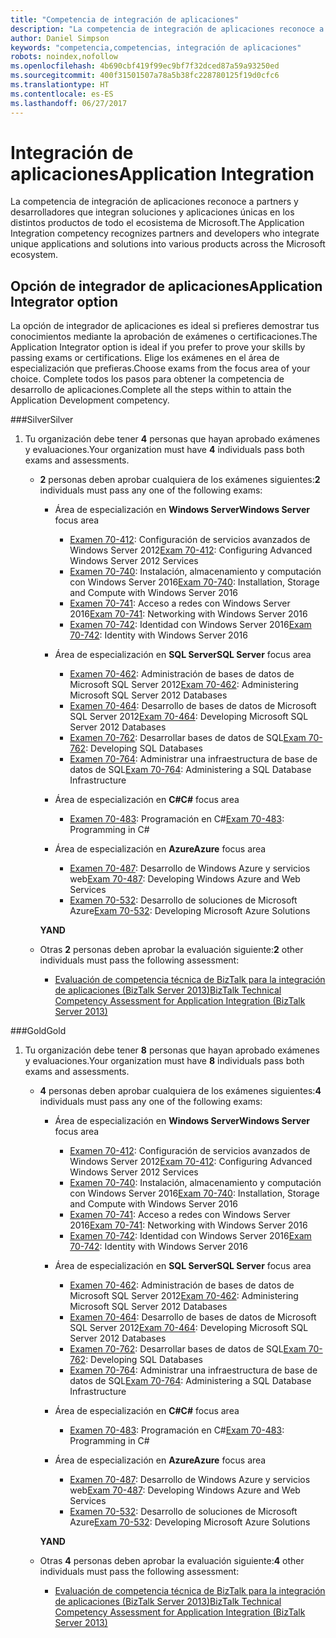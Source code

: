 ```yaml
---
title: "Competencia de integración de aplicaciones"
description: "La competencia de integración de aplicaciones reconoce a partners y desarrolladores que integran soluciones y aplicaciones únicas en los distintos productos de todo el ecosistema de Microsoft."
author: Daniel Simpson
keywords: "competencia,competencias, integración de aplicaciones"
robots: noindex,nofollow
ms.openlocfilehash: 4b690cbf419f99ec9bf7f32dced87a59a93250ed
ms.sourcegitcommit: 400f31501507a78a5b38fc228780125f19d0cfc6
ms.translationtype: HT
ms.contentlocale: es-ES
ms.lasthandoff: 06/27/2017
---
```

# <a name="application-integration"></a><span data-ttu-id="19318-104">Integración de aplicaciones</span><span class="sxs-lookup"><span data-stu-id="19318-104">Application Integration</span></span> 
<span data-ttu-id="19318-105">La competencia de integración de aplicaciones reconoce a partners y desarrolladores que integran soluciones y aplicaciones únicas en los distintos productos de todo el ecosistema de Microsoft.</span><span class="sxs-lookup"><span data-stu-id="19318-105">The Application Integration competency recognizes partners and developers who integrate unique applications and solutions into various products across the Microsoft ecosystem.</span></span> 

## <a name="application-integrator-option"></a><span data-ttu-id="19318-106">Opción de integrador de aplicaciones</span><span class="sxs-lookup"><span data-stu-id="19318-106">Application Integrator option</span></span>

<span data-ttu-id="19318-107">La opción de integrador de aplicaciones es ideal si prefieres demostrar tus conocimientos mediante la aprobación de exámenes o certificaciones.</span><span class="sxs-lookup"><span data-stu-id="19318-107">The Application Integrator option is ideal if you prefer to prove your skills by passing exams or certifications.</span></span> <span data-ttu-id="19318-108">Elige los exámenes en el área de especialización que prefieras.</span><span class="sxs-lookup"><span data-stu-id="19318-108">Choose exams from the focus area of your choice.</span></span> <span data-ttu-id="19318-109">Complete todos los pasos para obtener la competencia de desarrollo de aplicaciones.</span><span class="sxs-lookup"><span data-stu-id="19318-109">Complete all the steps within to attain the Application Development competency.</span></span>

###<a name="silver"></a><span data-ttu-id="19318-110">Silver</span><span class="sxs-lookup"><span data-stu-id="19318-110">Silver</span></span>
1. <span data-ttu-id="19318-111">Tu organización debe tener **4** personas que hayan aprobado exámenes y evaluaciones.</span><span class="sxs-lookup"><span data-stu-id="19318-111">Your organization must have **4** individuals pass both exams and assessments.</span></span>

    - <span data-ttu-id="19318-112">**2** personas deben aprobar cualquiera de los exámenes siguientes:</span><span class="sxs-lookup"><span data-stu-id="19318-112">**2** individuals must pass any one of the following exams:</span></span>

        - <span data-ttu-id="19318-113">Área de especialización en **Windows Server**</span><span class="sxs-lookup"><span data-stu-id="19318-113">**Windows Server** focus area</span></span>
            - <span data-ttu-id="19318-114">[Examen 70-412](https://www.microsoft.com/en-us/learning/exam-70-412.aspx): Configuración de servicios avanzados de Windows Server 2012</span><span class="sxs-lookup"><span data-stu-id="19318-114">[Exam 70-412](https://www.microsoft.com/en-us/learning/exam-70-412.aspx): Configuring Advanced Windows Server 2012 Services</span></span>
            - <span data-ttu-id="19318-115">[Examen 70-740](https://www.microsoft.com/en-us/learning/exam-70-740.aspx): Instalación, almacenamiento y computación con Windows Server 2016</span><span class="sxs-lookup"><span data-stu-id="19318-115">[Exam 70-740](https://www.microsoft.com/en-us/learning/exam-70-740.aspx): Installation, Storage and Compute with Windows Server 2016</span></span>
            - <span data-ttu-id="19318-116">[Examen 70-741](https://www.microsoft.com/en-us/learning/exam-70-741.aspx): Acceso a redes con Windows Server 2016</span><span class="sxs-lookup"><span data-stu-id="19318-116">[Exam 70-741](https://www.microsoft.com/en-us/learning/exam-70-741.aspx): Networking with Windows Server 2016</span></span>
            - <span data-ttu-id="19318-117">[Examen 70-742](https://www.microsoft.com/en-us/learning/exam-70-742.aspx): Identidad con Windows Server 2016</span><span class="sxs-lookup"><span data-stu-id="19318-117">[Exam 70-742](https://www.microsoft.com/en-us/learning/exam-70-742.aspx): Identity with Windows Server 2016</span></span>

        - <span data-ttu-id="19318-118">Área de especialización en **SQL Server**</span><span class="sxs-lookup"><span data-stu-id="19318-118">**SQL Server** focus area</span></span>

            - <span data-ttu-id="19318-119">[Examen 70-462](https://www.microsoft.com/en-us/learning/exam-70-462.aspx): Administración de bases de datos de Microsoft SQL Server 2012</span><span class="sxs-lookup"><span data-stu-id="19318-119">[Exam 70-462](https://www.microsoft.com/en-us/learning/exam-70-462.aspx): Administering Microsoft SQL Server 2012 Databases</span></span>
            - <span data-ttu-id="19318-120">[Examen 70-464](https://www.microsoft.com/en-us/learning/exam-70-464.aspx): Desarrollo de bases de datos de Microsoft SQL Server 2012</span><span class="sxs-lookup"><span data-stu-id="19318-120">[Exam 70-464](https://www.microsoft.com/en-us/learning/exam-70-464.aspx): Developing Microsoft SQL Server 2012 Databases</span></span>
            - <span data-ttu-id="19318-121">[Examen 70-762](https://www.microsoft.com/en-us/learning/exam-70-762.aspx): Desarrollar bases de datos de SQL</span><span class="sxs-lookup"><span data-stu-id="19318-121">[Exam 70-762](https://www.microsoft.com/en-us/learning/exam-70-762.aspx): Developing SQL Databases</span></span>
            - <span data-ttu-id="19318-122">[Examen 70-764](https://www.microsoft.com/en-us/learning/exam-70-764.aspx): Administrar una infraestructura de base de datos de SQL</span><span class="sxs-lookup"><span data-stu-id="19318-122">[Exam 70-764](https://www.microsoft.com/en-us/learning/exam-70-764.aspx): Administering a SQL Database Infrastructure</span></span>

        - <span data-ttu-id="19318-123">Área de especialización en **C#**</span><span class="sxs-lookup"><span data-stu-id="19318-123">**C#** focus area</span></span> 

            - <span data-ttu-id="19318-124">[Examen 70-483](https://www.microsoft.com/en-us/learning/exam-70-483.aspx): Programación en C#</span><span class="sxs-lookup"><span data-stu-id="19318-124">[Exam 70-483](https://www.microsoft.com/en-us/learning/exam-70-483.aspx): Programming in C#</span></span>

        - <span data-ttu-id="19318-125">Área de especialización en **Azure**</span><span class="sxs-lookup"><span data-stu-id="19318-125">**Azure** focus area</span></span>

            - <span data-ttu-id="19318-126">[Examen 70-487](https://www.microsoft.com/en-us/learning/exam-70-487.aspx): Desarrollo de Windows Azure y servicios web</span><span class="sxs-lookup"><span data-stu-id="19318-126">[Exam 70-487](https://www.microsoft.com/en-us/learning/exam-70-487.aspx): Developing Windows Azure and Web Services</span></span>
            - <span data-ttu-id="19318-127">[Examen 70-532](https://www.microsoft.com/en-us/learning/exam-70-532.aspx): Desarrollo de soluciones de Microsoft Azure</span><span class="sxs-lookup"><span data-stu-id="19318-127">[Exam 70-532](https://www.microsoft.com/en-us/learning/exam-70-532.aspx): Developing Microsoft Azure Solutions</span></span>

        **<span data-ttu-id="19318-128">Y</span><span class="sxs-lookup"><span data-stu-id="19318-128">AND</span></span>**

    - <span data-ttu-id="19318-129">Otras **2** personas deben aprobar la evaluación siguiente:</span><span class="sxs-lookup"><span data-stu-id="19318-129">**2** other individuals must pass the following assessment:</span></span>

        - [<span data-ttu-id="19318-130">Evaluación de competencia técnica de BizTalk para la integración de aplicaciones (BizTalk Server 2013)</span><span class="sxs-lookup"><span data-stu-id="19318-130">BizTalk Technical Competency Assessment for Application Integration (BizTalk Server 2013)</span></span>](https://partneruniversity.microsoft.com/?whr=uri:MicrosoftAccount&courseId=12286&scoId=Id3XwITSB_2805299993)

###<a name="gold"></a><span data-ttu-id="19318-131">Gold</span><span class="sxs-lookup"><span data-stu-id="19318-131">Gold</span></span>
1. <span data-ttu-id="19318-132">Tu organización debe tener **8** personas que hayan aprobado exámenes y evaluaciones.</span><span class="sxs-lookup"><span data-stu-id="19318-132">Your organization must have **8** individuals pass both exams and assessments.</span></span>

    - <span data-ttu-id="19318-133">**4** personas deben aprobar cualquiera de los exámenes siguientes:</span><span class="sxs-lookup"><span data-stu-id="19318-133">**4** individuals must pass any one of the following exams:</span></span>

        - <span data-ttu-id="19318-134">Área de especialización en **Windows Server**</span><span class="sxs-lookup"><span data-stu-id="19318-134">**Windows Server** focus area</span></span>

            - <span data-ttu-id="19318-135">[Examen 70-412](https://www.microsoft.com/en-us/learning/exam-70-412.aspx): Configuración de servicios avanzados de Windows Server 2012</span><span class="sxs-lookup"><span data-stu-id="19318-135">[Exam 70-412](https://www.microsoft.com/en-us/learning/exam-70-412.aspx): Configuring Advanced Windows Server 2012 Services</span></span>
            - <span data-ttu-id="19318-136">[Examen 70-740](https://www.microsoft.com/en-us/learning/exam-70-740.aspx): Instalación, almacenamiento y computación con Windows Server 2016</span><span class="sxs-lookup"><span data-stu-id="19318-136">[Exam 70-740](https://www.microsoft.com/en-us/learning/exam-70-740.aspx): Installation, Storage and Compute with Windows Server 2016</span></span>
            - <span data-ttu-id="19318-137">[Examen 70-741](https://www.microsoft.com/en-us/learning/exam-70-741.aspx): Acceso a redes con Windows Server 2016</span><span class="sxs-lookup"><span data-stu-id="19318-137">[Exam 70-741](https://www.microsoft.com/en-us/learning/exam-70-741.aspx): Networking with Windows Server 2016</span></span>
            - <span data-ttu-id="19318-138">[Examen 70-742](https://www.microsoft.com/en-us/learning/exam-70-742.aspx): Identidad con Windows Server 2016</span><span class="sxs-lookup"><span data-stu-id="19318-138">[Exam 70-742](https://www.microsoft.com/en-us/learning/exam-70-742.aspx): Identity with Windows Server 2016</span></span>

        - <span data-ttu-id="19318-139">Área de especialización en **SQL Server**</span><span class="sxs-lookup"><span data-stu-id="19318-139">**SQL Server** focus area</span></span>

            - <span data-ttu-id="19318-140">[Examen 70-462](https://www.microsoft.com/en-us/learning/exam-70-462.aspx): Administración de bases de datos de Microsoft SQL Server 2012</span><span class="sxs-lookup"><span data-stu-id="19318-140">[Exam 70-462](https://www.microsoft.com/en-us/learning/exam-70-462.aspx): Administering Microsoft SQL Server 2012 Databases</span></span>
            - <span data-ttu-id="19318-141">[Examen 70-464](https://www.microsoft.com/en-us/learning/exam-70-464.aspx): Desarrollo de bases de datos de Microsoft SQL Server 2012</span><span class="sxs-lookup"><span data-stu-id="19318-141">[Exam 70-464](https://www.microsoft.com/en-us/learning/exam-70-464.aspx): Developing Microsoft SQL Server 2012 Databases</span></span>
            - <span data-ttu-id="19318-142">[Examen 70-762](https://www.microsoft.com/en-us/learning/exam-70-762.aspx): Desarrollar bases de datos de SQL</span><span class="sxs-lookup"><span data-stu-id="19318-142">[Exam 70-762](https://www.microsoft.com/en-us/learning/exam-70-762.aspx): Developing SQL Databases</span></span>
            - <span data-ttu-id="19318-143">[Examen 70-764](https://www.microsoft.com/en-us/learning/exam-70-764.aspx): Administrar una infraestructura de base de datos de SQL</span><span class="sxs-lookup"><span data-stu-id="19318-143">[Exam 70-764](https://www.microsoft.com/en-us/learning/exam-70-764.aspx): Administering a SQL Database Infrastructure</span></span>

        - <span data-ttu-id="19318-144">Área de especialización en **C#**</span><span class="sxs-lookup"><span data-stu-id="19318-144">**C#** focus area</span></span> 

            - <span data-ttu-id="19318-145">[Examen 70-483](https://www.microsoft.com/en-us/learning/exam-70-483.aspx): Programación en C#</span><span class="sxs-lookup"><span data-stu-id="19318-145">[Exam 70-483](https://www.microsoft.com/en-us/learning/exam-70-483.aspx): Programming in C#</span></span>

        - <span data-ttu-id="19318-146">Área de especialización en **Azure**</span><span class="sxs-lookup"><span data-stu-id="19318-146">**Azure** focus area</span></span>

            - <span data-ttu-id="19318-147">[Examen 70-487](https://www.microsoft.com/en-us/learning/exam-70-487.aspx): Desarrollo de Windows Azure y servicios web</span><span class="sxs-lookup"><span data-stu-id="19318-147">[Exam 70-487](https://www.microsoft.com/en-us/learning/exam-70-487.aspx): Developing Windows Azure and Web Services</span></span>
            - <span data-ttu-id="19318-148">[Examen 70-532](https://www.microsoft.com/en-us/learning/exam-70-532.aspx): Desarrollo de soluciones de Microsoft Azure</span><span class="sxs-lookup"><span data-stu-id="19318-148">[Exam 70-532](https://www.microsoft.com/en-us/learning/exam-70-532.aspx): Developing Microsoft Azure Solutions</span></span>

        **<span data-ttu-id="19318-149">Y</span><span class="sxs-lookup"><span data-stu-id="19318-149">AND</span></span>**

    - <span data-ttu-id="19318-150">Otras **4** personas deben aprobar la evaluación siguiente:</span><span class="sxs-lookup"><span data-stu-id="19318-150">**4** other individuals must pass the following assessment:</span></span>

        - [<span data-ttu-id="19318-151">Evaluación de competencia técnica de BizTalk para la integración de aplicaciones (BizTalk Server 2013)</span><span class="sxs-lookup"><span data-stu-id="19318-151">BizTalk Technical Competency Assessment for Application Integration (BizTalk Server 2013)</span></span>](https://partneruniversity.microsoft.com/?whr=uri:MicrosoftAccount&courseId=12286&scoId=Id3XwITSB_2805299993)

